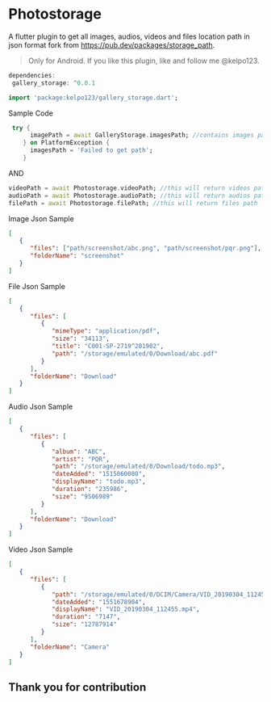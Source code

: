 # Photostorage

A flutter plugin to get all images, audios, videos and files location path in json format fork from https://pub.dev/packages/storage_path.

> Only for Android.
> If you like this plugin, like and follow me @kelpo123.

```dart
dependencies:
 gallery_storage: ^0.0.1
```

```dart
import 'package:kelpo123/gallery_storage.dart';
```

Sample Code

```dart
 try {
      imagePath = await GalleryStorage.imagesPath; //contains images path and folder name in json format
    } on PlatformException {
      imagesPath = 'Failed to get path';
    }
```

AND

```dart
videoPath = await Photostorage.videoPath; //this will return videos path
audioPath = await Photostorage.audioPath; //this will return audios path
filePath = await Photostorage.filePath; //this will return files path
```

Image Json Sample

```json
[
   {
      "files": ["path/screenshot/abc.png", "path/screenshot/pqr.png"],
      "folderName": "screenshot"
   }
]
```

File Json Sample

```json
[
   {
      "files": [
         {
            "mimeType": "application/pdf",
            "size": "34113",
            "title": "C001-SP-2719^201902",
            "path": "/storage/emulated/0/Download/abc.pdf"
         }
      ],
      "folderName": "Download"
   }
]
```

Audio Json Sample

```json
[
   {
      "files": [
         {
            "album": "ABC",
            "artist": "PQR",
            "path": "/storage/emulated/0/Download/todo.mp3",
            "dateAdded": "1515060080",
            "displayName": "todo.mp3",
            "duration": "235986",
            "size": "9506989"
         }
      ],
      "folderName": "Download"
   }
]
```

Video Json Sample

```json
[
   {
      "files": [
         {
            "path": "/storage/emulated/0/DCIM/Camera/VID_20190304_112455.mp4",
            "dateAdded": "1551678904",
            "displayName": "VID_20190304_112455.mp4",
            "duration": "7147",
            "size": "12787914"
         }
      ],
      "folderName": "Camera"
   }
]
```

## Thank you for contribution
